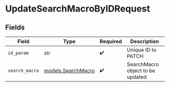 # UpdateSearchMacroByIDRequest


## Fields

| Field                                          | Type                                           | Required                                       | Description                                    |
| ---------------------------------------------- | ---------------------------------------------- | ---------------------------------------------- | ---------------------------------------------- |
| `id_param`                                     | *str*                                          | :heavy_check_mark:                             | Unique ID to PATCH                             |
| `search_macro`                                 | [models.SearchMacro](../models/searchmacro.md) | :heavy_check_mark:                             | SearchMacro object to be updated               |